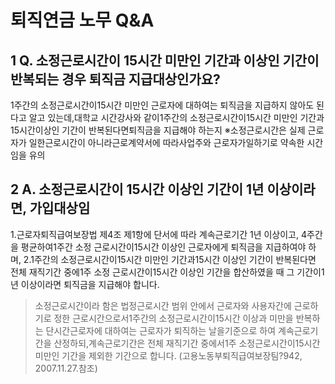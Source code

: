 # 퇴직연금 노무 Q&A
## 1 Q. 소정근로시간이 15시간 미만인 기간과 이상인 기간이 반복되는 경우 퇴직금 지급대상인가요?
1주간의 소정근로시간이15시간 미만인 근로자에 대하여는 퇴직금을 지급하지 않아도 된다고 알고 있는데,대학교 시간강사와 같이1주간의 소정근로시간이15시간 미만인 기간과15시간이상인 기간이 반복된다면퇴직금을 지급해야 하는지
※소정근로시간은 실제 근로자가 일한근로시간이 아니라근로계약서에 따라사업주와 근로자가일하기로 약속한 시간임을 유의
## 2 A. 소정근로시간이 15시간 이상인 기간이 1년 이상이라면, 가입대상임
1.근로자퇴직급여보장법 제4조 제1항에 단서에 따라 계속근로기간
1년 이상이고, 4주간을 평균하여1주간 소정
근로시간이15시간 이상인 근로자에게 퇴직금을 지급하여야 하며,
2.1주간의 소정근로시간이15시간 미만인 기간과15시간 이상인 기간이 반복된다면 전체 재직기간 중에1주 소정
근로시간이15시간 이상인 기간을 합산하였을 때 그 기간이1년 이상이라면 퇴직금을 지급해야 합니다.
> 소정근로시간이라 함은 법정근로시간 범위 안에서 근로자와 사용자간에 근로하기로 정한 근로시간으로서1주간의 소정근로시간이15시간 이상과 미만을 반복하는 단시간근로자에 대하여는 근로자가 퇴직하는 날을기준으로 하여 계속근로기간을 산정하되,계속근로기간은 전체 재직기간 중에서1주 소정근로시간이15시간 미만인 기간을 제외한 기간으로 합니다.
> (고용노동부퇴직급여보장팀?942, 2007.11.27.참조)

